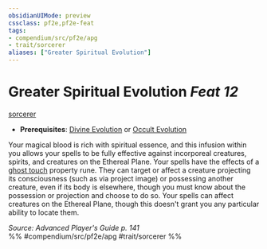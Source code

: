 ```yaml
---
obsidianUIMode: preview
cssclass: pf2e,pf2e-feat
tags:
- compendium/src/pf2e/apg
- trait/sorcerer
aliases: ["Greater Spiritual Evolution"]
---
```

# Greater Spiritual Evolution  *Feat 12*  
[sorcerer](Reference/Rules/Traits/sorcerer.md "Sorcerer Class Trait")  

- **Prerequisites**: [Divine Evolution](divine-evolution.md) or [Occult Evolution](occult-evolution.md)

Your magical blood is rich with spiritual essence, and this infusion within you allows your spells to be fully effective against incorporeal creatures, spirits, and creatures on the Ethereal Plane. Your spells have the effects of a [ghost touch](ghost-touch.md) property rune. They can target or affect a creature projecting its consciousness (such as via project image) or possessing another creature, even if its body is elsewhere, though you must know about the possession or projection and choose to do so. Your spells can affect creatures on the Ethereal Plane, though this doesn't grant you any particular ability to locate them.

*Source: Advanced Player's Guide p. 141*  
%% #compendium/src/pf2e/apg #trait/sorcerer %%